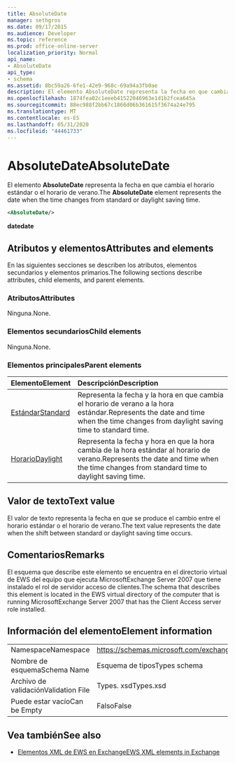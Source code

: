 ```yaml
---
title: AbsoluteDate
manager: sethgros
ms.date: 09/17/2015
ms.audience: Developer
ms.topic: reference
ms.prod: office-online-server
localization_priority: Normal
api_name:
- AbsoluteDate
api_type:
- schema
ms.assetid: 8bc59a26-6fe1-42e9-968c-69a94a3fb0ae
description: El elemento AbsoluteDate representa la fecha en que cambia el horario estándar o el horario de verano.
ms.openlocfilehash: 1874fea02c1eeeb41522046963e1d1b2fcea645a
ms.sourcegitcommit: 88ec988f2bb67c1866d06b361615f3674a24e795
ms.translationtype: MT
ms.contentlocale: es-ES
ms.lasthandoff: 05/31/2020
ms.locfileid: "44461733"
---
```

# <a name="absolutedate"></a><span data-ttu-id="052da-103">AbsoluteDate</span><span class="sxs-lookup"><span data-stu-id="052da-103">AbsoluteDate</span></span>

<span data-ttu-id="052da-104">El elemento **AbsoluteDate** representa la fecha en que cambia el horario estándar o el horario de verano.</span><span class="sxs-lookup"><span data-stu-id="052da-104">The **AbsoluteDate** element represents the date when the time changes from standard or daylight saving time.</span></span> 
  
```xml
<AbsoluteDate/>
```

<span data-ttu-id="052da-105">**date**</span><span class="sxs-lookup"><span data-stu-id="052da-105">**date**</span></span>

## <a name="attributes-and-elements"></a><span data-ttu-id="052da-106">Atributos y elementos</span><span class="sxs-lookup"><span data-stu-id="052da-106">Attributes and elements</span></span>

<span data-ttu-id="052da-107">En las siguientes secciones se describen los atributos, elementos secundarios y elementos primarios.</span><span class="sxs-lookup"><span data-stu-id="052da-107">The following sections describe attributes, child elements, and parent elements.</span></span>
  
### <a name="attributes"></a><span data-ttu-id="052da-108">Atributos</span><span class="sxs-lookup"><span data-stu-id="052da-108">Attributes</span></span>

<span data-ttu-id="052da-109">Ninguna.</span><span class="sxs-lookup"><span data-stu-id="052da-109">None.</span></span>
  
### <a name="child-elements"></a><span data-ttu-id="052da-110">Elementos secundarios</span><span class="sxs-lookup"><span data-stu-id="052da-110">Child elements</span></span>

<span data-ttu-id="052da-111">Ninguna.</span><span class="sxs-lookup"><span data-stu-id="052da-111">None.</span></span>
  
### <a name="parent-elements"></a><span data-ttu-id="052da-112">Elementos principales</span><span class="sxs-lookup"><span data-stu-id="052da-112">Parent elements</span></span>

|<span data-ttu-id="052da-113">**Elemento**</span><span class="sxs-lookup"><span data-stu-id="052da-113">**Element**</span></span>|<span data-ttu-id="052da-114">**Descripción**</span><span class="sxs-lookup"><span data-stu-id="052da-114">**Description**</span></span>|
|:-----|:-----|
|[<span data-ttu-id="052da-115">Estándar</span><span class="sxs-lookup"><span data-stu-id="052da-115">Standard</span></span>](standard.md) <br/> |<span data-ttu-id="052da-116">Representa la fecha y la hora en que cambia el horario de verano a la hora estándar.</span><span class="sxs-lookup"><span data-stu-id="052da-116">Represents the date and time when the time changes from daylight saving time to standard time.</span></span>  <br/> |
|[<span data-ttu-id="052da-117">Horario</span><span class="sxs-lookup"><span data-stu-id="052da-117">Daylight</span></span>](daylight.md) <br/> |<span data-ttu-id="052da-118">Representa la fecha y hora en que la hora cambia de la hora estándar al horario de verano.</span><span class="sxs-lookup"><span data-stu-id="052da-118">Represents the date and time when the time changes from standard time to daylight saving time.</span></span>  <br/> |
   
## <a name="text-value"></a><span data-ttu-id="052da-119">Valor de texto</span><span class="sxs-lookup"><span data-stu-id="052da-119">Text value</span></span>

<span data-ttu-id="052da-120">El valor de texto representa la fecha en que se produce el cambio entre el horario estándar o el horario de verano.</span><span class="sxs-lookup"><span data-stu-id="052da-120">The text value represents the date when the shift between standard or daylight saving time occurs.</span></span>
  
## <a name="remarks"></a><span data-ttu-id="052da-121">Comentarios</span><span class="sxs-lookup"><span data-stu-id="052da-121">Remarks</span></span>

<span data-ttu-id="052da-122">El esquema que describe este elemento se encuentra en el directorio virtual de EWS del equipo que ejecuta MicrosoftExchange Server 2007 que tiene instalado el rol de servidor acceso de clientes.</span><span class="sxs-lookup"><span data-stu-id="052da-122">The schema that describes this element is located in the EWS virtual directory of the computer that is running MicrosoftExchange Server 2007 that has the Client Access server role installed.</span></span>
  
## <a name="element-information"></a><span data-ttu-id="052da-123">Información del elemento</span><span class="sxs-lookup"><span data-stu-id="052da-123">Element information</span></span>

|||
|:-----|:-----|
|<span data-ttu-id="052da-124">Namespace</span><span class="sxs-lookup"><span data-stu-id="052da-124">Namespace</span></span>  <br/> |https://schemas.microsoft.com/exchange/services/2006/types  <br/> |
|<span data-ttu-id="052da-125">Nombre de esquema</span><span class="sxs-lookup"><span data-stu-id="052da-125">Schema Name</span></span>  <br/> |<span data-ttu-id="052da-126">Esquema de tipos</span><span class="sxs-lookup"><span data-stu-id="052da-126">Types schema</span></span>  <br/> |
|<span data-ttu-id="052da-127">Archivo de validación</span><span class="sxs-lookup"><span data-stu-id="052da-127">Validation File</span></span>  <br/> |<span data-ttu-id="052da-128">Types. xsd</span><span class="sxs-lookup"><span data-stu-id="052da-128">Types.xsd</span></span>  <br/> |
|<span data-ttu-id="052da-129">Puede estar vacío</span><span class="sxs-lookup"><span data-stu-id="052da-129">Can be Empty</span></span>  <br/> |<span data-ttu-id="052da-130">Falso</span><span class="sxs-lookup"><span data-stu-id="052da-130">False</span></span>  <br/> |
   
## <a name="see-also"></a><span data-ttu-id="052da-131">Vea también</span><span class="sxs-lookup"><span data-stu-id="052da-131">See also</span></span>

- [<span data-ttu-id="052da-132">Elementos XML de EWS en Exchange</span><span class="sxs-lookup"><span data-stu-id="052da-132">EWS XML elements in Exchange</span></span>](ews-xml-elements-in-exchange.md)




